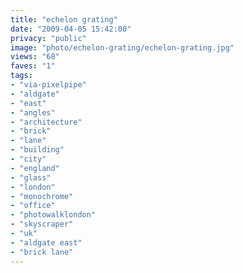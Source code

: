 ```yaml
---
title: "echelon grating"
date: "2009-04-05 15:42:00"
privacy: "public"
image: "photo/echelon-grating/echelon-grating.jpg"
views: "68"
faves: "1"
tags:
- "via-pixelpipe"
- "aldgate"
- "east"
- "angles"
- "architecture"
- "brick"
- "lane"
- "building"
- "city"
- "england"
- "glass"
- "london"
- "monochrome"
- "office"
- "photowalklondon"
- "skyscraper"
- "uk"
- "aldgate east"
- "brick lane"
---
```

<a href="/photos/2009/04/05/echelon-grating"></a>
